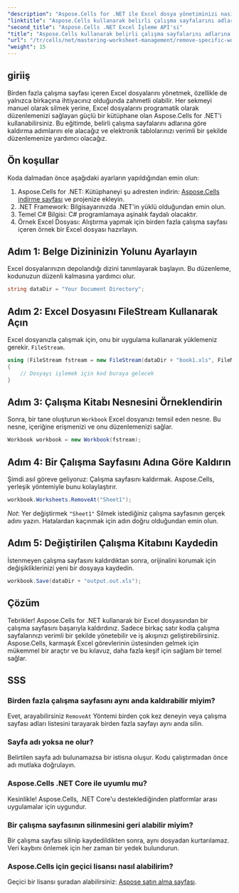 ```yaml
---
"description": "Aspose.Cells for .NET ile Excel dosya yönetiminizi nasıl kolaylaştıracağınızı öğrenin. Bu kılavuz, belirli çalışma sayfalarını adlarına göre programatik olarak kaldırma adımlarında size yol göstererek zamandan tasarruf etmenizi ve elektronik tablolarınızı düzenli tutmanızı sağlar."
"linktitle": "Aspose.Cells kullanarak belirli çalışma sayfalarını adlarına göre kaldırın"
"second_title": "Aspose.Cells .NET Excel İşleme API'si"
"title": "Aspose.Cells kullanarak belirli çalışma sayfalarını adlarına göre kaldırın"
"url": "/tr/cells/net/mastering-worksheet-management/remove-specific-worksheets-by-name/"
"weight": 15
---
```


## giriiş

Birden fazla çalışma sayfası içeren Excel dosyalarını yönetmek, özellikle de yalnızca birkaçına ihtiyacınız olduğunda zahmetli olabilir. Her sekmeyi manuel olarak silmek yerine, Excel dosyalarını programatik olarak düzenlemenizi sağlayan güçlü bir kütüphane olan Aspose.Cells for .NET'i kullanabilirsiniz. Bu eğitimde, belirli çalışma sayfalarını adlarına göre kaldırma adımlarını ele alacağız ve elektronik tablolarınızı verimli bir şekilde düzenlemenize yardımcı olacağız.

## Ön koşullar

Koda dalmadan önce aşağıdaki ayarların yapıldığından emin olun:

1. Aspose.Cells for .NET: Kütüphaneyi şu adresten indirin: [Aspose.Cells indirme sayfası](https://releases.aspose.com/cells/net/) ve projenize ekleyin.
2. .NET Framework: Bilgisayarınızda .NET'in yüklü olduğundan emin olun.
3. Temel C# Bilgisi: C# programlamaya aşinalık faydalı olacaktır.
4. Örnek Excel Dosyası: Alıştırma yapmak için birden fazla çalışma sayfası içeren örnek bir Excel dosyası hazırlayın.

## Adım 1: Belge Dizininizin Yolunu Ayarlayın

Excel dosyalarınızın depolandığı dizini tanımlayarak başlayın. Bu düzenleme, kodunuzun düzenli kalmasına yardımcı olur.

```csharp
string dataDir = "Your Document Directory";
```

## Adım 2: Excel Dosyasını FileStream Kullanarak Açın

Excel dosyanızla çalışmak için, onu bir uygulama kullanarak yüklemeniz gerekir. `FileStream`.

```csharp
using (FileStream fstream = new FileStream(dataDir + "book1.xls", FileMode.Open))
{
    // Dosyayı işlemek için kod buraya gelecek
}
```

## Adım 3: Çalışma Kitabı Nesnesini Örneklendirin

Sonra, bir tane oluşturun `Workbook` Excel dosyanızı temsil eden nesne. Bu nesne, içeriğine erişmenizi ve onu düzenlemenizi sağlar.

```csharp
Workbook workbook = new Workbook(fstream);
```

## Adım 4: Bir Çalışma Sayfasını Adına Göre Kaldırın

Şimdi asıl göreve geliyoruz: Çalışma sayfasını kaldırmak. Aspose.Cells, yerleşik yöntemiyle bunu kolaylaştırır.

```csharp
workbook.Worksheets.RemoveAt("Sheet1");
```

*Not*: Yer değiştirmek `"Sheet1"` Silmek istediğiniz çalışma sayfasının gerçek adını yazın. Hatalardan kaçınmak için adın doğru olduğundan emin olun.

## Adım 5: Değiştirilen Çalışma Kitabını Kaydedin

İstenmeyen çalışma sayfasını kaldırdıktan sonra, orijinalini korumak için değişikliklerinizi yeni bir dosyaya kaydedin.

```csharp
workbook.Save(dataDir + "output.out.xls");
```

## Çözüm

Tebrikler! Aspose.Cells for .NET kullanarak bir Excel dosyasından bir çalışma sayfasını başarıyla kaldırdınız. Sadece birkaç satır kodla çalışma sayfalarınızı verimli bir şekilde yönetebilir ve iş akışınızı geliştirebilirsiniz. Aspose.Cells, karmaşık Excel görevlerinin üstesinden gelmek için mükemmel bir araçtır ve bu kılavuz, daha fazla keşif için sağlam bir temel sağlar.

## SSS

### Birden fazla çalışma sayfasını aynı anda kaldırabilir miyim?

Evet, arayabilirsiniz `RemoveAt` Yöntemi birden çok kez deneyin veya çalışma sayfası adları listesini tarayarak birden fazla sayfayı aynı anda silin.

### Sayfa adı yoksa ne olur?

Belirtilen sayfa adı bulunamazsa bir istisna oluşur. Kodu çalıştırmadan önce adı mutlaka doğrulayın.

### Aspose.Cells .NET Core ile uyumlu mu?

Kesinlikle! Aspose.Cells, .NET Core'u desteklediğinden platformlar arası uygulamalar için uygundur.

### Bir çalışma sayfasının silinmesini geri alabilir miyim?

Bir çalışma sayfası silinip kaydedildikten sonra, aynı dosyadan kurtarılamaz. Veri kaybını önlemek için her zaman bir yedek bulundurun.

### Aspose.Cells için geçici lisansı nasıl alabilirim?

Geçici bir lisansı şuradan alabilirsiniz: [Aspose satın alma sayfası](https://purchase.aspose.com/temporary-license/).